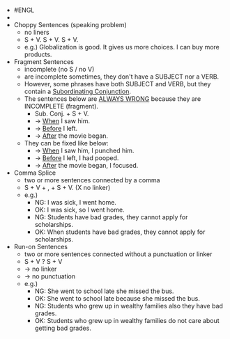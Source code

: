 - #ENGL
-
- Choppy Sentences (speaking problem)
	- no liners
	- S + V. S + V. S + V.
	- e.g.) Globalization is good. It gives us more choices. I can buy more products.
- Fragment Sentences
	- incomplete (no S / no V)
	- are incomplete sometimes, they don't have a SUBJECT nor a VERB.
	- However, some phrases have both SUBJECT and VERB, but they contain a <u>Subordinating Conjunction</u>.
	- The sentences below are <u>ALWAYS WRONG</u> because they are INCOMPLETE (fragment).
		- Sub. Conj. + S + V.
		- -> <u>When</u> I saw him.
		- -> <u>Before</u> I left.
		- -> <u>After</u> the movie began.
	- They can be fixed like below:
		- -> <u>When</u> I saw him, I punched him.
		- -> <u>Before</u> I left, I had pooped.
		- -> <u>After</u> the movie began, I focused.
- Comma Splice
	- two or more sentences connected by a comma
	- S + V + , + S + V. (X no linker)
	- e.g.)
		- NG: I was sick, I went home.
		- OK: I was sick, so I went home.
		- NG: Students have bad grades, they cannot apply for scholarships.
		- OK: When students have bad grades, they cannot apply for scholarships.
- Run-on Sentences
	- two or more sentences connected without a punctuation or linker
	- S + V ? S + V
	- -> no linker
	- -> no punctuation
	- e.g.)
		- NG: She went to school late she missed the bus.
		- OK: She went to school late because she missed the bus.
		- NG: Students who grew up in wealthy families also they have bad grades.
		- OK: Students who grew up in wealthy families do not care about getting bad grades.